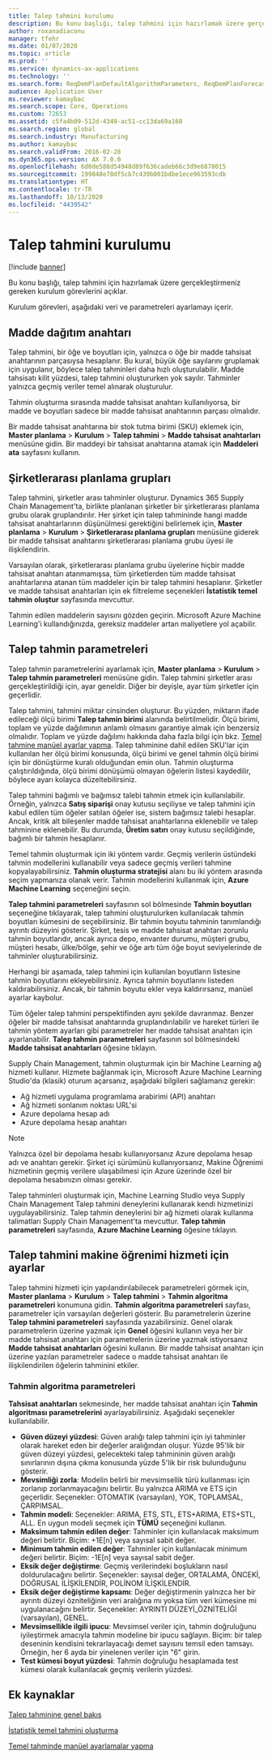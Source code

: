 ```yaml
---
title: Talep tahmini kurulumu
description: Bu konu başlığı, talep tahmini için hazırlamak üzere gerçekleştirmeniz gereken kurulum görevlerini açıklar.
author: roxanadiaconu
manager: tfehr
ms.date: 01/07/2020
ms.topic: article
ms.prod: ''
ms.service: dynamics-ax-applications
ms.technology: ''
ms.search.form: ReqDemPlanDefaultAlgorithmParameters, ReqDemPlanForecastParameters
audience: Application User
ms.reviewer: kamaybac
ms.search.scope: Core, Operations
ms.custom: 72653
ms.assetid: c5fa4b09-512d-4349-ac51-cc13da69a160
ms.search.region: global
ms.search.industry: Manufacturing
ms.author: kamaybac
ms.search.validFrom: 2016-02-28
ms.dyn365.ops.version: AX 7.0.0
ms.openlocfilehash: 6d0de588d54948d89f636cadeb66c3d9e6878015
ms.sourcegitcommit: 199848e78df5cb7c439b001bdbe1ece963593cdb
ms.translationtype: HT
ms.contentlocale: tr-TR
ms.lasthandoff: 10/13/2020
ms.locfileid: "4439542"
---
```

# <a name="demand-forecasting-setup"></a>Talep tahmini kurulumu

[!include [banner](../includes/banner.md)]

Bu konu başlığı, talep tahmini için hazırlamak üzere gerçekleştirmeniz gereken kurulum görevlerini açıklar.  

Kurulum görevleri, aşağıdaki veri ve parametreleri ayarlamayı içerir.

## <a name="item-allocation-key"></a>Madde dağıtım anahtarı
Talep tahmini, bir öğe ve boyutları için, yalnızca o öğe bir madde tahsisat anahtarının parçasıysa hesaplanır. Bu kural, büyük öğe sayılarını gruplamak için uygulanır, böylece talep tahminleri daha hızlı oluşturulabilir. Madde tahsisatı kilit yüzdesi, talep tahmini oluştururken yok sayılır. Tahminler yalnızca geçmiş veriler temel alınarak oluşturulur. 

Tahmin oluşturma sırasında madde tahsisat anahtarı kullanılıyorsa, bir madde ve boyutları sadece bir madde tahsisat anahtarının parçası olmalıdır. 

Bir madde tahsisat anahtarına bir stok tutma birimi (SKU) eklemek için, **Master planlama** &gt; **Kurulum** &gt; **Talep tahmini** &gt; **Madde tahsisat anahtarları** menüsüne gidin. Bir maddeyi bir tahsisat anahtarına atamak için **Maddeleri ata** sayfasını kullanın.

## <a name="intercompany-planning-groups"></a>Şirketlerarası planlama grupları
Talep tahmini, şirketler arası tahminler oluşturur. Dynamics 365 Supply Chain Management'ta, birlikte planlanan şirketler bir şirketlerarası planlama grubu olarak gruplandırılır. Her şirket için talep tahmininde hangi madde tahsisat anahtarlarının düşünülmesi gerektiğini belirlemek için, **Master planlama** &gt; **Kurulum** &gt; **Şirketlerarası planlama grupları** menüsüne giderek bir madde tahsisat anahtarını şirketlerarası planlama grubu üyesi ile ilişkilendirin. 

Varsayılan olarak, şirketlerarası planlama grubu üyelerine hiçbir madde tahsisat anahtarı atanmamışsa, tüm şirketlerden tüm madde tahsisat anahtarlarına atanan tüm maddeler için bir talep tahmini hesaplanır. Şirketler ve madde tahsisat anahtarları için ek filtreleme seçenekleri **İstatistik temel tahmin oluştur** sayfasında mevcuttur. 

Tahmin edilen maddelerin sayısını gözden geçirin. Microsoft Azure Machine Learning'i kullandığınızda, gereksiz maddeler artan maliyetlere yol açabilir.

## <a name="demand-forecasting-parameters"></a>Talep tahmin parametreleri
Talep tahmin parametrelerini ayarlamak için, **Master planlama** &gt; **Kurulum** &gt; **Talep tahmin parametreleri** menüsüne gidin. Talep tahmini şirketler arası gerçekleştirildiği için, ayar geneldir. Diğer bir deyişle, ayar tüm şirketler için geçerlidir. 

Talep tahmini, tahmini miktar cinsinden oluşturur. Bu yüzden, miktarın ifade edileceği ölçü birimi **Talep tahmin birimi** alanında belirtilmelidir. Ölçü birimi, toplam ve yüzde dağılımının anlamlı olmasını garantiye almak için benzersiz olmalıdır. Toplam ve yüzde dağılımı hakkında daha fazla bilgi için bkz. [Temel tahmine manüel ayarlar yapma](manual-adjustments-baseline-forecast.md). Talep tahminine dahil edilen SKU'lar için kullanılan her ölçü birimi konusunda, ölçü birimi ve genel tahmin ölçü birimi için bir dönüştürme kuralı olduğundan emin olun. Tahmin oluşturma çalıştırıldığında, ölçü birimi dönüşümü olmayan öğelerin listesi kaydedilir, böylece ayarı kolayca düzeltebilirsiniz. 

Talep tahmini bağımlı ve bağımsız talebi tahmin etmek için kullanılabilir. Örneğin, yalnızca **Satış siparişi** onay kutusu seçiliyse ve talep tahmini için kabul edilen tüm öğeler satılan öğeler ise, sistem bağımsız talebi hesaplar. Ancak, kritik alt bileşenler madde tahsisat anahtarlarına eklenebilir ve talep tahminine eklenebilir. Bu durumda, **Üretim satırı** onay kutusu seçildiğinde, bağımlı bir tahmin hesaplanır. 

Temel tahmin oluşturmak için iki yöntem vardır. Geçmiş verilerin üstündeki tahmin modellerini kullanabilir veya sadece geçmiş verileri tahmine kopyalayabilirsiniz. **Tahmin oluşturma stratejisi** alanı bu iki yöntem arasında seçim yapmanıza olanak verir. Tahmin modellerini kullanmak için, **Azure Machine Learning** seçeneğini seçin. 

**Talep tahmini parametreleri** sayfasının sol bölmesinde **Tahmin boyutları** seçeneğine tıklayarak, talep tahmini oluşturulurken kullanılacak tahmin boyutları kümesini de seçebilirsiniz. Bir tahmin boyutu tahminin tanımlandığı ayrıntı düzeyini gösterir. Şirket, tesis ve madde tahsisat anahtarı zorunlu tahmin boyutlarıdır, ancak ayrıca depo, envanter durumu, müşteri grubu, müşteri hesabı, ülke/bölge, şehir ve öğe artı tüm öğe boyut seviyelerinde de tahminler oluşturabilirsiniz. 

Herhangi bir aşamada, talep tahmini için kullanılan boyutların listesine tahmin boyutlarını ekleyebilirsiniz. Ayrıca tahmin boyutlarını listeden kaldırabilirsiniz. Ancak, bir tahmin boyutu ekler veya kaldırırsanız, manüel ayarlar kaybolur. 

Tüm öğeler talep tahmini perspektifinden aynı şekilde davranmaz. Benzer öğeler bir madde tahsisat anahtarında gruplandırılabilir ve hareket türleri ile tahmin yöntem ayarları gibi parametreler her madde tahsisat anahtarı için ayarlanabilir. **Talep tahmin parametreleri** sayfasının sol bölmesindeki **Madde tahsisat anahtarları** öğesine tıklayın. 

Supply Chain Management, tahmin oluşturmak için bir Machine Learning ağ hizmeti kullanır. Hizmete bağlanmak için, Microsoft Azure Machine Learning Studio'da (klasik) oturum açarsanız, aşağıdaki bilgileri sağlamanız gerekir:

-   Ağ hizmeti uygulama programlama arabirimi (API) anahtarı
-   Ağ hizmeti sonlanım noktası URL'si
-   Azure depolama hesap adı
-   Azure depolama hesap anahtarı

> [!NOTE]
> Yalnızca özel bir depolama hesabı kullanıyorsanız Azure depolama hesap adı ve anahtarı gerekir. Şirket içi sürümünü kullanıyorsanız, Makine Öğrenimi hizmetinin geçmiş verilere ulaşabilmesi için Azure üzerinde özel bir depolama hesabınızın olması gerekir. 

Talep tahminleri oluşturmak için, Machine Learning Studio veya Supply Chain Management Talep tahmini deneylerini kullanarak kendi hizmetinizi uygulayabilirsiniz. Talep tahmin deneylerini bir ağ hizmeti olarak kullanma talimatları Supply Chain Management'ta mevcuttur. **Talep tahmin parametreleri** sayfasında, **Azure Machine Learning** öğesine tıklayın.

## <a name="settings-for-the-demand-forecasting-machine-learning-service"></a>Talep tahmini makine öğrenimi hizmeti için ayarlar
Talep tahmini hizmeti için yapılandırılabilecek parametreleri görmek için, **Master planlama** &gt; **Kurulum** &gt; **Talep tahmini** &gt; **Tahmin algoritma parametreleri** konumuna gidin. **Tahmin algoritma parametreleri** sayfası, parametreler için varsayılan değerleri gösterir. Bu parametrelerin üzerine **Talep tahmini parametreleri** sayfasında yazabilirsiniz. Genel olarak parametrelerin üzerine yazmak için **Genel** öğesini kullanın veya her bir madde tahsisat anahtarı için parametrelerin üzerine yazmak istiyorsanız **Madde tahsisat anahtarları** öğesini kullanın. Bir madde tahsisat anahtarı için üzerine yazılan parametreler sadece o madde tahsisat anahtarı ile ilişkilendirilen öğelerin tahminini etkiler.

### <a name="forecast-algorithm-parameters"></a>Tahmin algoritma parametreleri

**Tahsisat anahtarları** sekmesinde, her madde tahsisat anahtarı için **Tahmin algoritması parametrelerini** ayarlayabilirsiniz. Aşağıdaki seçenekler kullanılabilir.
- **Güven düzeyi yüzdesi**: Güven aralığı talep tahmini için iyi tahminler olarak hareket eden bir değerler aralığından oluşur. Yüzde 95'lik bir güven düzeyi yüzdesi, gelecekteki talep tahmininin güven aralığı sınırlarının dışına çıkma konusunda yüzde 5'lik bir risk bulunduğunu gösterir.
- **Mevsimliği zorla**: Modelin belirli bir mevsimsellik türü kullanması için zorlanıp zorlanmayacağını belirtir. Bu yalnızca ARIMA ve ETS için geçerlidir. Seçenekler: OTOMATIK (varsayılan), YOK, TOPLAMSAL, ÇARPIMSAL.
- **Tahmin modeli**: Seçenekler: ARIMA, ETS, STL, ETS+ARIMA, ETS+STL, ALL. En uygun modeli seçmek için **TÜMÜ** seçeneğini kullanın.
- **Maksimum tahmin edilen değer**: Tahminler için kullanılacak maksimum değeri belirtir. Biçim: +1E[n] veya sayısal sabit değer.
- **Minimum tahmin edilen değer**: Tahminler için kullanılacak minimum değeri belirtir. Biçim: -1E[n] veya sayısal sabit değer.
- **Eksik değer değiştirme**: Geçmiş verilerindeki boşlukların nasıl doldurulacağını belirtir. Seçenekler: sayısal değer, ORTALAMA, ÖNCEKİ, DOĞRUSAL İLİŞKİLENDİR, POLİNOM İLİŞKİLENDİR.
- **Eksik değer değiştirme kapsamı**: Değer değiştirmenin yalnızca her bir ayrıntı düzeyi özniteliğinin veri aralığına mı yoksa tüm veri kümesine mi uygulanacağını belirtir. Seçenekler: AYRINTI DÜZEYİ_ÖZNİTELİĞİ (varsayılan), GENEL.
- **Mevsimsellikle ilgili ipucu**: Mevsimsel veriler için, tahmin doğruluğunu iyileştirmek amacıyla tahmin modeline bir ipucu sağlayın. Biçim: bir talep deseninin kendisini tekrarlayacağı demet sayısını temsil eden tamsayı. Örneğin, her 6 ayda bir yinelenen veriler için "6" girin.
- **Test kümesi boyut yüzdesi**: Tahmin doğruluğu hesaplamada test kümesi olarak kullanılacak geçmiş verilerin yüzdesi. 

<a name="additional-resources"></a>Ek kaynaklar
--------

[Talep tahminine genel bakış](introduction-demand-forecasting.md)

[İstatistik temel tahmini oluşturma](generate-statistical-baseline-forecast.md)

[Temel tahminde manüel ayarlamalar yapma](manual-adjustments-baseline-forecast.md)



